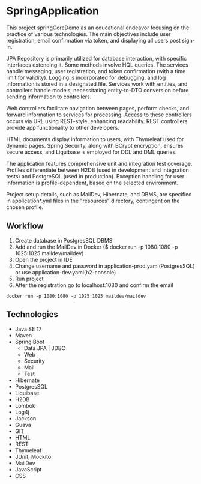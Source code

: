 # SpringApplication

This project springCoreDemo as an educational endeavor focusing on the practice of various technologies. The main
objectives include user registration, email confirmation via token, and displaying all users post sign-in.

JPA Repository is primarily utilized for database interaction, with specific interfaces extending it. Some methods
involve HQL queries. The services handle messaging, user registration, and token confirmation (with a time limit for
validity). Logging is incorporated for debugging, and log information is stored in a designated file. Services work with
entities, and controllers handle models, necessitating entity-to-DTO conversion before sending information to
controllers.

Web controllers facilitate navigation between pages, perform checks, and forward information to services for processing.
Access to these controllers occurs via URL using REST-style, enhancing readability. REST controllers provide app
functionality to other developers.

HTML documents display information to users, with Thymeleaf used for dynamic pages. Spring Security, along with BCrypt
encryption, ensures secure access, and Liquibase is employed for DDL and DML queries.

The application features comprehensive unit and integration test coverage. Profiles differentiate between H2DB (used in
development and integration tests) and PostgreSQL (used in production). Exception handling for user information is
profile-dependent, based on the selected environment.

Project setup details, such as MailDev, Hibernate, and DBMS, are specified in application*.yml files in the "resources"
directory, contingent on the chosen profile.

## Workflow

1. Create database in PostgresSQL DBMS
2. Add and run the MailDev in Docker ($ docker run -p 1080:1080 -p 1025:1025 maildev/maildev)
3. Open the project in IDE
4. Change username and password in application-prod.yaml(PostgresSQL) or use application-dev.yaml(h2-console)
5. Run project
6. After the registration go to localhost:1080 and confirm the email

```shell script
docker run -p 1080:1080 -p 1025:1025 maildev/maildev
```

## Technologies

* Java SE 17
* Maven
* Spring Boot
    - Data JPA | JDBC
    - Web
    - Security
    - Mail
    - Test
* Hibernate
* PostgresSQL
* Liquibase
* H2DB
* Lombok
* Log4j
* Jackson
* Guava
* GIT
* HTML
* REST
* Thymeleaf
* JUnit, Mockito
* MailDev
* JavaScript
* CSS
